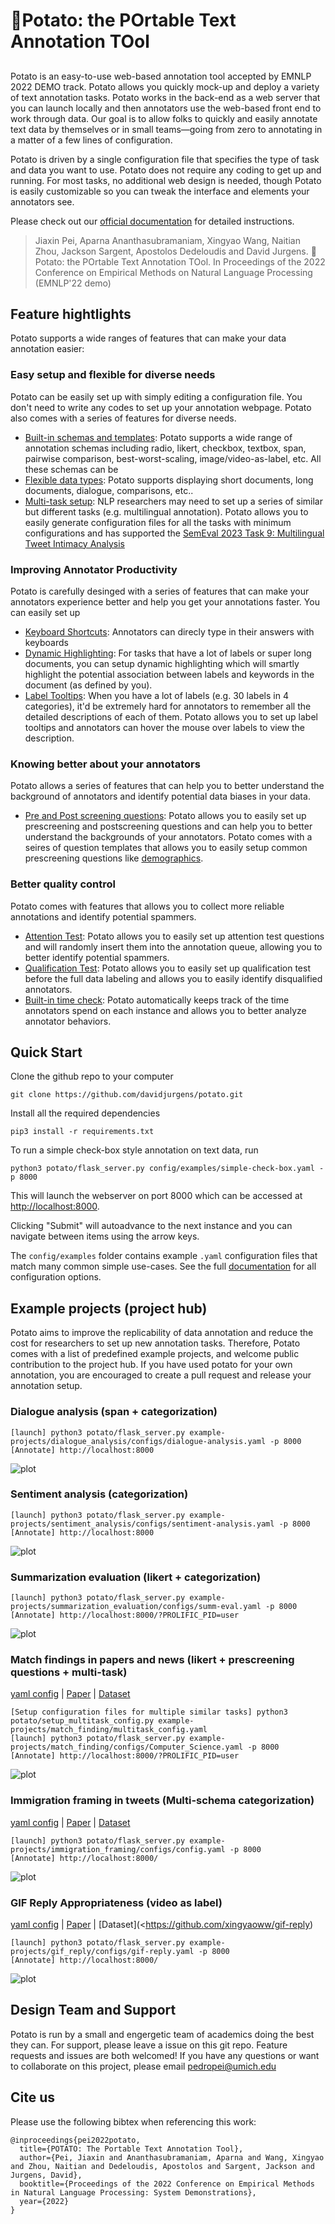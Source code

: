 # 🥔Potato: the POrtable Text Annotation TOol

##

Potato is an easy-to-use  web-based annotation tool accepted by EMNLP 2022 DEMO track. Potato allows you quickly mock-up and deploy a variety of text annotation tasks. Potato works in the back-end as a web server that you can launch locally and then annotators use the web-based front end to work through data. Our goal is to allow folks to quickly and easily annotate text data by themselves or in small teams&mdash;going from zero to annotating in a matter of a few lines of configuration.

Potato is driven by a single configuration file that specifies the type of task and data you want to use. Potato does not require any coding to get up and running. For most tasks, no additional web design is needed, though Potato is easily customizable so you can tweak the interface and elements your annotators see.

Please check out our [official documentation](https://potato-annotation-tutorial.readthedocs.io/) for detailed instructions.

>Jiaxin Pei, Aparna Ananthasubramaniam, Xingyao Wang, Naitian Zhou, Jackson Sargent, Apostolos Dedeloudis and David Jurgens. 🥔Potato: the POrtable Text Annotation TOol. In Proceedings of the 2022 Conference on Empirical Methods on Natural Language Processing (EMNLP'22 demo)

## Feature hightlights 
Potato supports a wide ranges of features that can make your data annotation easier:

### Easy setup and flexible for diverse needs
Potato can be easily set up with simply editing a configuration file. You don't need to write any codes to set up your annotation webpage. Potato also comes with a series of features for diverse needs.
- [Built-in schemas and templates](https://potato-annotation-tutorial.readthedocs.io/en/latest/schemas_and_templates.html): Potato supports a wide range of annotation schemas including radio, likert, checkbox, textbox, span, pairwise comparison, best-worst-scaling, image/video-as-label, etc. All these schemas can be 
- [Flexible data types](https://potato-annotation-tutorial.readthedocs.io/en/latest/data_format.html#): Potato supports displaying short documents, long documents, dialogue, comparisons, etc.. 
- [Multi-task setup](https://potato-annotation-tutorial.readthedocs.io/en/latest/schemas_and_templates.html): NLP researchers may need to set up a series of similar but different tasks (e.g. multilingual annotation). Potato allows you to easily generate configuration files for all the tasks with minimum configurations and has supported the [SemEval 2023 Task 9: Multilingual Tweet Intimacy Analysis](https://sites.google.com/umich.edu/semeval-2023-tweet-intimacy/home)

### Improving Annotator Productivity
Potato is carefully desinged with a series of features that can make your annotators experience better and help you get your annotations faster. You can easily set up 
- [Keyboard Shortcuts](https://potato-annotation-tutorial.readthedocs.io/en/latest/productivity.html#keyboard-shortcuts): Annotators can direcly type in their answers with keyboards
- [Dynamic Highlighting](https://potato-annotation-tutorial.readthedocs.io/en/latest/productivity.html#dynamic-highlighting): For tasks that have a lot of labels or super long documents, you can setup dynamic highlighting which will smartly highlight the potential association between labels and keywords in the document (as defined by you). 
- [Label Tooltips](https://potato-annotation-tutorial.readthedocs.io/en/latest/productivity.html#tooltips): When you have a lot of labels (e.g. 30 labels in 4 categories), it'd be extremely hard for annotators to remember all the detailed descriptions of each of them. Potato allows you to set up label tooltips and annotators can hover the mouse over labels to view the description.

### Knowing better about your annotators
Potato allows a series of features that can help you to better understand the background of annotators and identify potential data biases in your data.
- [Pre and Post screening questions](https://potato-annotation-tutorial.readthedocs.io/en/latest/surveyflow.html#pre-study-survey): Potato allows you to easily set up prescreening and postscreening questions and can help you to better understand the backgrounds of your annotators. Potato comes with a seires of question templates that allows you to easily setup common prescreening questions like [demographics](https://potato-annotation-tutorial.readthedocs.io/en/latest/surveyflow.html#built-in-demographic-questions).

### Better quality control
Potato comes with features that allows you to collect more reliable annotations and identify potential spammers.
- [Attention Test](https://potato-annotation-tutorial.readthedocs.io/en/latest/surveyflow.html#attention-test): Potato allows you to easily set up attention test questions and will randomly insert them into the annotation queue, allowing you to better identify potential spammers.
- [Qualification Test](https://potato-annotation-tutorial.readthedocs.io/en/latest/surveyflow.html#pre-study-test): Potato allows you to easily set up qualification test before the full data labeling and allows you to easily identify disqualified annotators.
- [Built-in time check](https://potato-annotation-tutorial.readthedocs.io/en/latest/annotator_stats.html#annotation-time): Potato automatically keeps track of the time annotators spend on each instance and allows you to better analyze annotator behaviors.


## Quick Start
Clone the github repo to your computer

    git clone https://github.com/davidjurgens/potato.git

Install all the required dependencies

    pip3 install -r requirements.txt

To run a simple check-box style annotation on text data, run

    python3 potato/flask_server.py config/examples/simple-check-box.yaml -p 8000
        
This will launch the webserver on port 8000 which can be accessed at [http://localhost:8000](http://localhost:8000). 

Clicking "Submit" will autoadvance to the next instance and you can navigate between items using the arrow keys.

The `config/examples` folder contains example `.yaml` configuration files that match many common simple use-cases. See the full [documentation](https://potato-annotation-tutorial.readthedocs.io/en/latest/usage.html) for all configuration options.



## Example projects (project hub)
Potato aims to improve the replicability of data annotation and reduce the cost for researchers to set up new annotation tasks. Therefore, Potato comes with a list of predefined example projects, and welcome public contribution to the project hub. If you have used potato for your own annotation, you are encouraged to create a pull request and release your annotation setup. 

### Dialogue analysis (span + categorization)

    [launch] python3 potato/flask_server.py example-projects/dialogue_analysis/configs/dialogue-analysis.yaml -p 8000
    [Annotate] http://localhost:8000

![plot](./images/dialogue_analysis.gif)

### Sentiment analysis (categorization)

    [launch] python3 potato/flask_server.py example-projects/sentiment_analysis/configs/sentiment-analysis.yaml -p 8000
    [Annotate] http://localhost:8000
    
![plot](./images/sentiment_analysis.png)
    
### Summarization evaluation (likert + categorization)

    [launch] python3 potato/flask_server.py example-projects/summarization_evaluation/configs/summ-eval.yaml -p 8000
    [Annotate] http://localhost:8000/?PROLIFIC_PID=user
    
![plot](./images/summ_eval.png)

### Match findings in papers and news (likert + prescreening questions + multi-task)
[yaml config](https://github.com/davidjurgens/potato/tree/master/example-projects/match_finding) | [Paper](http://www.copenlu.com/publication/2022_emnlp_wright/) | [Dataset](https://huggingface.co/datasets/copenlu/spiced)

    [Setup configuration files for multiple similar tasks] python3 potato/setup_multitask_config.py example-projects/match_finding/multitask_config.yaml
    [launch] python3 potato/flask_server.py example-projects/match_finding/configs/Computer_Science.yaml -p 8000
    [Annotate] http://localhost:8000/?PROLIFIC_PID=user
    
![plot](./images/match_finding.gif)

### Immigration framing in tweets (Multi-schema categorization)
[yaml config](https://github.com/davidjurgens/potato/tree/master/example-projects/immigration_framing) | [Paper](https://aclanthology.org/2021.naacl-main.179/) | [Dataset](https://github.com/juliamendelsohn/framing)

    [launch] python3 potato/flask_server.py example-projects/immigration_framing/configs/config.yaml -p 8000
    [Annotate] http://localhost:8000/
    
![plot](./images/immigration-framing.gif)

### GIF Reply Appropriateness (video as label)
[yaml config](https://github.com/davidjurgens/potato/tree/master/example-projects/gif_reply) | [Paper](https://aclanthology.org/2021.findings-emnlp.276/) | [Dataset](<https://github.com/xingyaoww/gif-reply)

    [launch] python3 potato/flask_server.py example-projects/gif_reply/configs/gif-reply.yaml -p 8000
    [Annotate] http://localhost:8000/

![plot](./images/gif_reply.gif)

## Design Team and Support

Potato is run by a small and engergetic team of academics doing the best they can. For support, please leave a issue on this git repo. Feature requests and issues are both welcomed!
If you have any questions or want to collaborate on this project, please email pedropei@umich.edu
   
## Cite us
Please use the following bibtex when referencing this work:
```
@inproceedings{pei2022potato,
  title={POTATO: The Portable Text Annotation Tool},
  author={Pei, Jiaxin and Ananthasubramaniam, Aparna and Wang, Xingyao and Zhou, Naitian and Dedeloudis, Apostolos and Sargent, Jackson and Jurgens, David},
  booktitle={Proceedings of the 2022 Conference on Empirical Methods in Natural Language Processing: System Demonstrations},
  year={2022}
}
```

